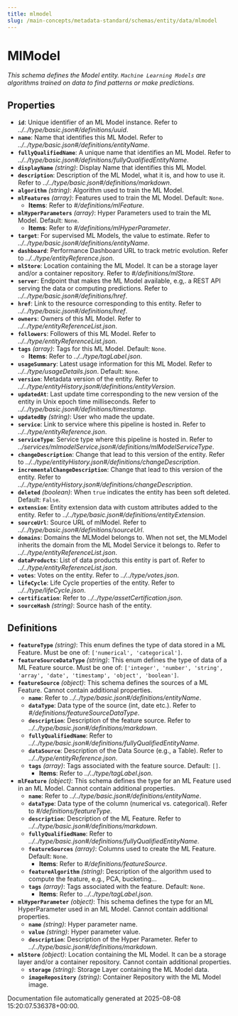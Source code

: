 ```yaml
---
title: mlmodel
slug: /main-concepts/metadata-standard/schemas/entity/data/mlmodel
---
```


# MlModel

*This schema defines the Model entity. `Machine Learning Models` are algorithms trained on data to find patterns or make predictions.*

## Properties

- **`id`**: Unique identifier of an ML Model instance. Refer to *../../type/basic.json#/definitions/uuid*.
- **`name`**: Name that identifies this ML Model. Refer to *../../type/basic.json#/definitions/entityName*.
- **`fullyQualifiedName`**: A unique name that identifies an ML Model. Refer to *../../type/basic.json#/definitions/fullyQualifiedEntityName*.
- **`displayName`** *(string)*: Display Name that identifies this ML Model.
- **`description`**: Description of the ML Model, what it is, and how to use it. Refer to *../../type/basic.json#/definitions/markdown*.
- **`algorithm`** *(string)*: Algorithm used to train the ML Model.
- **`mlFeatures`** *(array)*: Features used to train the ML Model. Default: `None`.
  - **Items**: Refer to *#/definitions/mlFeature*.
- **`mlHyperParameters`** *(array)*: Hyper Parameters used to train the ML Model. Default: `None`.
  - **Items**: Refer to *#/definitions/mlHyperParameter*.
- **`target`**: For supervised ML Models, the value to estimate. Refer to *../../type/basic.json#/definitions/entityName*.
- **`dashboard`**: Performance Dashboard URL to track metric evolution. Refer to *../../type/entityReference.json*.
- **`mlStore`**: Location containing the ML Model. It can be a storage layer and/or a container repository. Refer to *#/definitions/mlStore*.
- **`server`**: Endpoint that makes the ML Model available, e.g,. a REST API serving the data or computing predictions. Refer to *../../type/basic.json#/definitions/href*.
- **`href`**: Link to the resource corresponding to this entity. Refer to *../../type/basic.json#/definitions/href*.
- **`owners`**: Owners of this ML Model. Refer to *../../type/entityReferenceList.json*.
- **`followers`**: Followers of this ML Model. Refer to *../../type/entityReferenceList.json*.
- **`tags`** *(array)*: Tags for this ML Model. Default: `None`.
  - **Items**: Refer to *../../type/tagLabel.json*.
- **`usageSummary`**: Latest usage information for this ML Model. Refer to *../../type/usageDetails.json*. Default: `None`.
- **`version`**: Metadata version of the entity. Refer to *../../type/entityHistory.json#/definitions/entityVersion*.
- **`updatedAt`**: Last update time corresponding to the new version of the entity in Unix epoch time milliseconds. Refer to *../../type/basic.json#/definitions/timestamp*.
- **`updatedBy`** *(string)*: User who made the update.
- **`service`**: Link to service where this pipeline is hosted in. Refer to *../../type/entityReference.json*.
- **`serviceType`**: Service type where this pipeline is hosted in. Refer to *../services/mlmodelService.json#/definitions/mlModelServiceType*.
- **`changeDescription`**: Change that lead to this version of the entity. Refer to *../../type/entityHistory.json#/definitions/changeDescription*.
- **`incrementalChangeDescription`**: Change that lead to this version of the entity. Refer to *../../type/entityHistory.json#/definitions/changeDescription*.
- **`deleted`** *(boolean)*: When `true` indicates the entity has been soft deleted. Default: `False`.
- **`extension`**: Entity extension data with custom attributes added to the entity. Refer to *../../type/basic.json#/definitions/entityExtension*.
- **`sourceUrl`**: Source URL of mlModel. Refer to *../../type/basic.json#/definitions/sourceUrl*.
- **`domains`**: Domains the MLModel belongs to. When not set, the MLModel inherits the domain from the ML Model Service it belongs to. Refer to *../../type/entityReferenceList.json*.
- **`dataProducts`**: List of data products this entity is part of. Refer to *../../type/entityReferenceList.json*.
- **`votes`**: Votes on the entity. Refer to *../../type/votes.json*.
- **`lifeCycle`**: Life Cycle properties of the entity. Refer to *../../type/lifeCycle.json*.
- **`certification`**: Refer to *../../type/assetCertification.json*.
- **`sourceHash`** *(string)*: Source hash of the entity.
## Definitions

- **`featureType`** *(string)*: This enum defines the type of data stored in a ML Feature. Must be one of: `['numerical', 'categorical']`.
- **`featureSourceDataType`** *(string)*: This enum defines the type of data of a ML Feature source. Must be one of: `['integer', 'number', 'string', 'array', 'date', 'timestamp', 'object', 'boolean']`.
- **`featureSource`** *(object)*: This schema defines the sources of a ML Feature. Cannot contain additional properties.
  - **`name`**: Refer to *../../type/basic.json#/definitions/entityName*.
  - **`dataType`**: Data type of the source (int, date etc.). Refer to *#/definitions/featureSourceDataType*.
  - **`description`**: Description of the feature source. Refer to *../../type/basic.json#/definitions/markdown*.
  - **`fullyQualifiedName`**: Refer to *../../type/basic.json#/definitions/fullyQualifiedEntityName*.
  - **`dataSource`**: Description of the Data Source (e.g., a Table). Refer to *../../type/entityReference.json*.
  - **`tags`** *(array)*: Tags associated with the feature source. Default: `[]`.
    - **Items**: Refer to *../../type/tagLabel.json*.
- **`mlFeature`** *(object)*: This schema defines the type for an ML Feature used in an ML Model. Cannot contain additional properties.
  - **`name`**: Refer to *../../type/basic.json#/definitions/entityName*.
  - **`dataType`**: Data type of the column (numerical vs. categorical). Refer to *#/definitions/featureType*.
  - **`description`**: Description of the ML Feature. Refer to *../../type/basic.json#/definitions/markdown*.
  - **`fullyQualifiedName`**: Refer to *../../type/basic.json#/definitions/fullyQualifiedEntityName*.
  - **`featureSources`** *(array)*: Columns used to create the ML Feature. Default: `None`.
    - **Items**: Refer to *#/definitions/featureSource*.
  - **`featureAlgorithm`** *(string)*: Description of the algorithm used to compute the feature, e.g., PCA, bucketing...
  - **`tags`** *(array)*: Tags associated with the feature. Default: `None`.
    - **Items**: Refer to *../../type/tagLabel.json*.
- **`mlHyperParameter`** *(object)*: This schema defines the type for an ML HyperParameter used in an ML Model. Cannot contain additional properties.
  - **`name`** *(string)*: Hyper parameter name.
  - **`value`** *(string)*: Hyper parameter value.
  - **`description`**: Description of the Hyper Parameter. Refer to *../../type/basic.json#/definitions/markdown*.
- **`mlStore`** *(object)*: Location containing the ML Model. It can be a storage layer and/or a container repository. Cannot contain additional properties.
  - **`storage`** *(string)*: Storage Layer containing the ML Model data.
  - **`imageRepository`** *(string)*: Container Repository with the ML Model image.


Documentation file automatically generated at 2025-08-08 15:20:07.536378+00:00.
